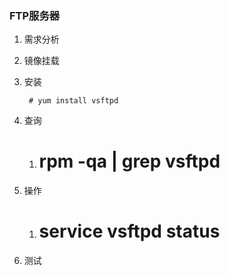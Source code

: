 ### FTP服务器 ###
1. 需求分析
2. 镜像挂载
3. 安装

		# yum install vsftpd
4. 查询
	1. # rpm -qa | grep vsftpd
5. 操作
	1. # service vsftpd status
6. 测试